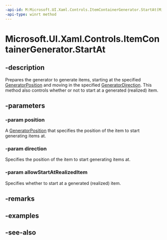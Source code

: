 ```yaml
---
-api-id: M:Microsoft.UI.Xaml.Controls.ItemContainerGenerator.StartAt(Microsoft.UI.Xaml.Controls.Primitives.GeneratorPosition,Microsoft.UI.Xaml.Controls.Primitives.GeneratorDirection,System.Boolean)
-api-type: winrt method
---
```


<!-- Method syntax
public void StartAt(Windows.UI.Xaml.Controls.Primitives.GeneratorPosition position, Windows.UI.Xaml.Controls.Primitives.GeneratorDirection direction, System.Boolean allowStartAtRealizedItem)
-->

# Microsoft.UI.Xaml.Controls.ItemContainerGenerator.StartAt

## -description
Prepares the generator to generate items, starting at the specified [GeneratorPosition](../microsoft.ui.xaml.controls.primitives/generatorposition.md) and moving in the specified [GeneratorDirection](../microsoft.ui.xaml.controls.primitives/generatordirection.md). This method also controls whether or not to start at a generated (realized) item.

## -parameters
### -param position
A [GeneratorPosition](../microsoft.ui.xaml.controls.primitives/generatorposition.md) that specifies the position of the item to start generating items at.

### -param direction
Specifies the position of the item to start generating items at.

### -param allowStartAtRealizedItem
Specifies whether to start at a generated (realized) item.

## -remarks

## -examples

## -see-also
